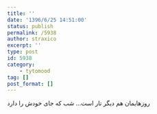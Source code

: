 ```yaml
---
title: ''
date: '1396/6/25 14:51:00'
status: publish
permalink: /5938
author: straxico
excerpt: ''
type: post
id: 5938
category:
    - tytomood
tag: []
post_format: []
---
```

روزهایمان هم دیگر تار است… شب که جای خودش را دارد